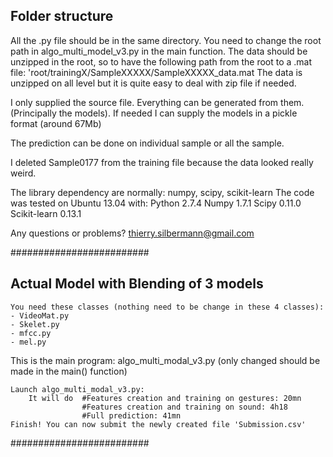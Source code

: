 Folder structure
----------------

All the .py file should be in the same directory. You need to change the root path in algo_multi_model_v3.py in the main function.
The data should be unzipped in the root, so to have the following path from the root to a .mat file: 'root/trainingX/SampleXXXXX/SampleXXXXX_data.mat
The data is unzipped on all level but it is quite easy to deal with zip file if needed.

I only supplied the source file. Everything can be generated from them. (Principally the models). If needed I can supply the models in a pickle format (around 67Mb)

The prediction can be done on individual sample or all the sample.

I deleted Sample0177 from the training file because the data looked really weird.

The library dependency are normally: numpy, scipy, scikit-learn
The code was tested on Ubuntu 13.04 with:
Python 2.7.4
Numpy 1.7.1
Scipy 0.11.0
Scikit-learn 0.13.1

Any questions or problems? thierry.silbermann@gmail.com

#########################

Actual Model with Blending of 3 models
------------

    You need these classes (nothing need to be change in these 4 classes):
    - VideoMat.py
    - Skelet.py
    - mfcc.py
    - mel.py
    
This is the main program: algo_multi_modal_v3.py (only changed should be made in the main() function)

    Launch algo_multi_modal_v3.py:
        It will do  #Features creation and training on gestures: 20mn
                    #Features creation and training on sound: 4h18
                    #Full prediction: 41mn
    Finish! You can now submit the newly created file 'Submission.csv'
    
#########################

